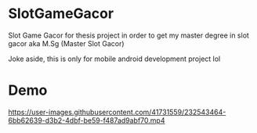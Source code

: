 # SlotGameGacor


Slot Game Gacor for thesis project in order to get my master degree in slot gacor aka M.Sg (Master Slot Gacor)

Joke aside, this is only for mobile android development project lol

# Demo


https://user-images.githubusercontent.com/41731559/232543464-6bb62639-d3b2-4dbf-be59-f487ad9abf70.mp4

